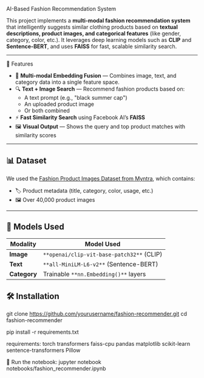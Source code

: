 AI-Based Fashion Recommendation System

This project implements a **multi-modal fashion recommendation system** that intelligently suggests similar clothing products based on **textual descriptions, product images, and categorical features** (like gender, category, color, etc.). It leverages deep learning models such as **CLIP** and **Sentence-BERT**, and uses **FAISS** for fast, scalable similarity search.

---

🚀 Features

- 🧠 **Multi-modal Embedding Fusion** — Combines image, text, and category data into a single feature space.
- 🔍 **Text + Image Search** — Recommend fashion products based on:
  - A text prompt (e.g., "black summer cap")
  - An uploaded product image
  - Or both combined
- ⚡ **Fast Similarity Search** using Facebook AI’s **FAISS**
- 🖼️ **Visual Output** — Shows the query and top product matches with similarity scores

---

## 📊 Dataset

We used the [Fashion Product Images Dataset from Myntra](https://www.kaggle.com/datasets/paramaggarwal/fashion-product-images-dataset), which contains:

- 🏷️ Product metadata (title, category, color, usage, etc.)
- 🖼️ Over 40,000 product images

---

## 🧠 Models Used

| Modality     | Model Used                                   |
|--------------|----------------------------------------------|
| **Image**    | `**openai/clip-vit-base-patch32**` (CLIP)    |
| **Text**     | `**all-MiniLM-L6-v2**` (Sentence-BERT)       |
| **Category** | Trainable `**nn.Embedding()**` layers        |



## 🛠️ Installation
git clone https://github.com/yourusername/fashion-recommender.git
cd fashion-recommender

pip install -r requirements.txt

requirements:
        torch
        transformers
        faiss-cpu
        pandas
        matplotlib
        scikit-learn
        sentence-transformers
        Pillow



📒 Run the notebook:
        jupyter notebook notebooks/fashion_recommender.ipynb
